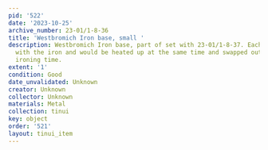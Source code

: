 ```yaml
---
pid: '522'
date: '2023-10-25'
archive_number: 23-01/1-8-36
title: 'Westbromich Iron base, small '
description: Westbromich Iron base, part of set with 23-01/1-8-37. Each base was interchangable
  with the iron and would be heated up at the same time and swapped out for longer
  ironing time.
extent: '1'
condition: Good
date_unvalidated: Unknown
creator: Unknown
collector: Unknown
materials: Metal
collection: tinui
key: object
order: '521'
layout: tinui_item
---
```

